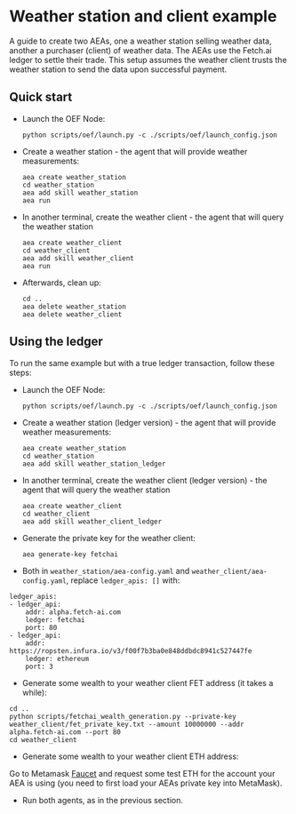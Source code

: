 # Weather station and client example

A guide to create two AEAs, one a weather station selling weather data, another a 
purchaser (client) of weather data. The AEAs use the Fetch.ai ledger to settle their 
trade. This setup assumes the weather client trusts the weather station to send the data
upon successful payment.

## Quick start

- Launch the OEF Node:

      python scripts/oef/launch.py -c ./scripts/oef/launch_config.json

- Create a weather station - the agent that will provide weather measurements:

      aea create weather_station 
      cd weather_station
      aea add skill weather_station
      aea run

- In another terminal, create the weather client - the agent that will query the weather station

      aea create weather_client 
      cd weather_client 
      aea add skill weather_client
      aea run

- Afterwards, clean up:
      
      cd ..
      aea delete weather_station
      aea delete weather_client


## Using the ledger

To run the same example but with a true ledger transaction,
follow these steps:

- Launch the OEF Node:

      python scripts/oef/launch.py -c ./scripts/oef/launch_config.json

- Create a weather station (ledger version) - the agent that will provide weather measurements:

      aea create weather_station 
      cd weather_station
      aea add skill weather_station_ledger

- In another terminal, create the weather client (ledger version) - the agent that will query the weather station

      aea create weather_client 
      cd weather_client 
      aea add skill weather_client_ledger

- Generate the private key for the weather client:

      aea generate-key fetchai

- Both in `weather_station/aea-config.yaml` and
`weather_client/aea-config.yaml`, replace `ledger_apis: []` with:
```
ledger_apis:
- ledger_api:
    addr: alpha.fetch-ai.com
    ledger: fetchai
    port: 80
- ledger_api:
    addr: https://ropsten.infura.io/v3/f00f7b3ba0e848ddbdc8941c527447fe
    ledger: ethereum
    port: 3
```

- Generate some wealth to your weather client FET address (it takes a while):
```
cd ..
python scripts/fetchai_wealth_generation.py --private-key weather_client/fet_private_key.txt --amount 10000000 --addr alpha.fetch-ai.com --port 80
cd weather_client
```

- Generate some wealth to your weather client ETH address:

Go to Metamask [Faucet](https://faucet.metamask.io) and request some test ETH for the account your AEA is using (you need to first load your AEAs private key into MetaMask).

- Run both agents, as in the previous section.
